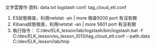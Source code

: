 文字雲實作
資料:			data.txt
logstash conf:	tag_cloud_etl.conf

1. ES狀態檢查，利用netstat -an | more 檢查9200 port 有沒有開
2. Kibana狀態檢查，利用netstat -an | more 5601 port 有沒有開
3. 執行指令：
C:/dev/ELK_lesson/lab/logstash/bin/logstash.bat -f C:/dev/ELK_lesson/es_lesson_1013/tag_cloud_etl.conf --path.data C:/dev/ELK_lesson/lab/tmp